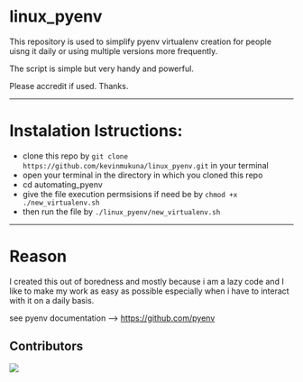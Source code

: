 # linux_pyenv
This repository is used to simplify pyenv virtualenv creation for people uisng it daily or using multiple versions more frequently.

The script is simple but very handy and powerful.

Please accredit if used. Thanks.

______________

# Instalation Istructions:
  - clone this repo by `git clone https://github.com/kevinmukuna/linux_pyenv.git` in your terminal 
  - open your terminal in the directory in which you cloned this repo
  - cd automating_pyenv
  - give the file execution permsisions if need be by `chmod +x ./new_virtualenv.sh`
  - then run the file by `./linux_pyenv/new_virtualenv.sh`

______________

# Reason
I created this out of boredness and mostly because i am a lazy code and I like to make my work as easy as possible especially when i have to interact with it on a daily basis.


see pyenv documentation -->  https://github.com/pyenv



Contributors
---
<a href="https://github.com/kevinmukuna/linux_pyenv/graphs/contributors">
  <img src="https://contributors-img.web.app/image?repo=kevinmukuna/linux_pyenv" />
</a>
